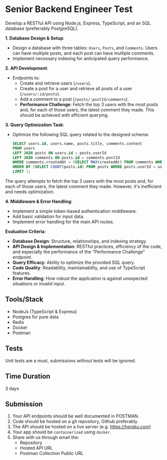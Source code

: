 # Senior Backend Engineer Test

Develop a RESTful API using Node.js, Express, TypeScript, and an SQL database (preferrably PostgreSQL).

**1. Database Design & Setup**:

- Design a database with three tables: `Users`, `Posts`, and `Comments`. Users can have multiple posts, and each post can have multiple comments.
- Implement necessary indexing for anticipated query performance.

**2. API Development**:

- Endpoints to:
    - Create and retrieve users (`/users`).
    - Create a post for a user and retrieve all posts of a user (`/users/:id/posts`).
    - Add a comment to a post (`/posts/:postId/comments`).
    - **Performance Challenge**: Fetch the top 3 users with the most posts and, for each of those users, the latest comment they made. This should be achieved with efficient querying.

**3. Query Optimization Task**:

- Optimize the following SQL query related to the designed schema:
    
    ```sql
    SELECT users.id, users.name, posts.title, comments.content
    FROM users
    LEFT JOIN posts ON users.id = posts.userId
    LEFT JOIN comments ON posts.id = comments.postId
    WHERE comments.createdAt = (SELECT MAX(createdAt) FROM comments WHERE postId = posts.id)
    ORDER BY (SELECT COUNT(posts.id) FROM posts WHERE posts.userId = users.id) DESC
    LIMIT 3;
    
    ```
    

The query attempts to fetch the top 3 users with the most posts and, for each of those users, the latest comment they made. However, it's inefficient and needs optimization.

**4. Middleware & Error Handling**:

- Implement a simple token-based authentication middleware.
- Add basic validation for input data.
- Implement error handling for the main API routes.

**Evaluation Criteria**:

- **Database Design**: Structure, relationships, and indexing strategy.
- **API Design & Implementation**: RESTful practices, efficiency of the code, and especially the performance of the "Performance Challenge" endpoint.
- **Query Efficacy**: Ability to optimize the provided SQL query.
- **Code Quality**: Readability, maintainability, and use of TypeScript features.
- **Error Handling**: How robust the application is against unexpected situations or invalid input.

## Tools/Stack

- NodeJs (TypeScript & Express)
- Postgres for pure data
- Redis
- Docker
- Postman

## Tests

Unit tests are a must, submissions without tests will be ignored.


## Time Duration

3 days

## Submission

1. Your API endpoints should be well documented in POSTMAN.
2. Code should be hosted on a git repository, Github preferably.
3. The API should be hosted on a live server (e.g. https://heroku.com)
4. Your app should be `containerized` using `docker`.
5. Share with us through email the:
    - Repository
    - Hosted API URL
    - Postman Collection Public URL